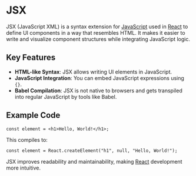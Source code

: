 # JSX

JSX (JavaScript XML) is a syntax extension for [JavaScript](/wiki/JavaScript) used in [React](/wiki/React) to define UI components in a way that resembles HTML. It makes it easier to write and visualize component structures while integrating JavaScript logic.

## Key Features
- **HTML-like Syntax**: JSX allows writing UI elements in JavaScript.
- **JavaScript Integration**: You can embed JavaScript expressions using `{}`.
- **Babel Compilation**: JSX is not native to browsers and gets transpiled into regular JavaScript by tools like Babel.

## Example Code
```
const element = <h1>Hello, World!</h1>;
```
This compiles to:
```
const element = React.createElement("h1", null, "Hello, World!");
```
JSX improves readability and maintainability, making [React](/wiki/React) development more intuitive.